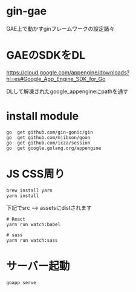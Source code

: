 # gin-gae
GAE上で動かすginフレームワークの設定諸々


# GAEのSDKをDL

https://cloud.google.com/appengine/downloads?hl=es#Google_App_Engine_SDK_for_Go

DLして解凍されたgoogle_appengineにpathを通す

# install module
```
go  get github.com/gin-gonic/gin 
go  get github.com/mjibson/goon 
go  get github.com/icza/session 
go  get google.golang.org/appengine
```


# JS CSS周り

```
brew install yarn
yarn install
```

下記でsrc --> assetsにdistされます

```
# React
yarn run watch:babel

# sass
yarn run watch:sass
```

# サーバー起動
```
goapp serve
```
